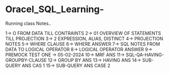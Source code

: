 # Oracel_SQL_Learning-
Running class Notes..

1-> O FROM DATA TILL CONTRAINTS
2-> 01 OVERVIEW OF STATEMENTS TILL PROJECTION
3-> 2 EXPRESSION, ALIAS, DISTINCT
4-> PROJECTION NOTES
5-> WHERE CLAUSE
6-> WHERE ANSWER
7-> SQL NOTES FROM DATA TO LOGICAL OPERATOR
8-> LOGICAL OPERATOR ANSWER
9-> PREMOCK TEST ONE -> 05-02-2024
10-> MRF ANS 
11-> SQL-QA-HAVING-GROUPBY-CLAUSE
12-> GROUP BY ANS
13-> HAVING ANS
14-> SUB-QUERY ANS CAS 1
15-> SUB-QUERY ANS CASE 2

